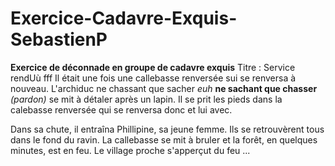 # Exercice-Cadavre-Exquis-SebastienP
**Exercice de déconnade en groupe de cadavre exquis**
Titre : Service rendUù fff
Il était une fois une callebasse renversée sui se renversa à nouveau.
L'archiduc ne chassant que sacher *euh* **ne sachant que chasser** *(pardon)* se mit	 à détaler après un lapin.
Il se prit les pieds dans la calebasse renversée qui se renversa donc et lui avec. 	 	

Dans sa chute, il entraîna Phillipine, sa jeune femme. Ils se retrouvèrent tous dans le fond du ravin.
La callebasse se mit à bruler et la forêt, en quelques minutes, est en feu.
Le village proche s'apperçut du feu ...
